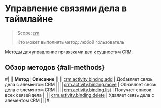 # Управление связями дела в таймлайне

> Scope: [`crm`](../../../../scopes/permissions.md)
>
> Кто может выполнять метод: любой пользователь

Методы для управление привязками дел к сущностям CRM.

## Обзор методов {#all-methods}

#|
|| **Метод** | **Описание** ||
|| [crm.activity.binding.add](./crm-activity-binding-add.md) | Добавляет связь дела с элементом CRM ||
|| [crm.activity.binding.move](./crm-activity-binding-move.md) | Обновляет связь дела с элементом CRM ||
|| [crm.activity.binding.list](./crm-activity-binding-list.md) | Получает список всех связей дела ||
|| [crm.activity.binding.delete](./crm-activity-binding-delete.md) | Удаляет связь дела с элементом CRM ||
|#
